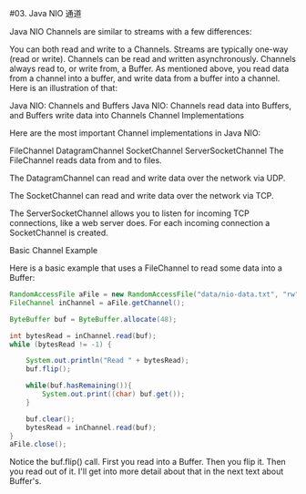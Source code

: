 #03. Java NIO 通道

Java NIO Channels are similar to streams with a few differences:

You can both read and write to a Channels. Streams are typically one-way (read or write).
Channels can be read and written asynchronously.
Channels always read to, or write from, a Buffer.
As mentioned above, you read data from a channel into a buffer, and write data from a buffer into a channel. Here is an illustration of that:

Java NIO: Channels and Buffers
Java NIO: Channels read data into Buffers, and Buffers write data into Channels
Channel Implementations

Here are the most important Channel implementations in Java NIO:

FileChannel
DatagramChannel
SocketChannel
ServerSocketChannel
The FileChannel reads data from and to files.

The DatagramChannel can read and write data over the network via UDP.

The SocketChannel can read and write data over the network via TCP.

The ServerSocketChannel allows you to listen for incoming TCP connections, like a web server does. For each incoming connection a SocketChannel is created.

Basic Channel Example

Here is a basic example that uses a FileChannel to read some data into a Buffer:

```Java
RandomAccessFile aFile = new RandomAccessFile("data/nio-data.txt", "rw");
FileChannel inChannel = aFile.getChannel();

ByteBuffer buf = ByteBuffer.allocate(48);

int bytesRead = inChannel.read(buf);
while (bytesRead != -1) {

	System.out.println("Read " + bytesRead);
	buf.flip();

	while(buf.hasRemaining()){
	    System.out.print((char) buf.get());
	}

	buf.clear();
	bytesRead = inChannel.read(buf);
}
aFile.close();
```
   
Notice the buf.flip() call. First you read into a Buffer. Then you flip it. Then you read out of it. I'll get into more detail about that in the next text about Buffer's.